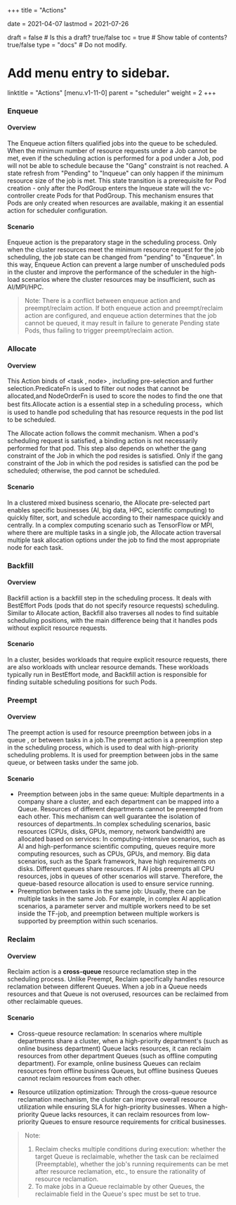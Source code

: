 +++
title =  "Actions"

date = 2021-04-07
lastmod = 2021-07-26

draft = false  # Is this a draft? true/false
toc = true  # Show table of contents? true/false
type = "docs"  # Do not modify.

# Add menu entry to sidebar.
linktitle = "Actions"
[menu.v1-11-0]
  parent = "scheduler"
  weight = 2
+++



### Enqueue

#### Overview

The Enqueue action filters qualified jobs into the queue to be scheduled. When the minimum number of resource requests under a Job cannot be met, even if the scheduling action is performed for a pod under a Job, pod will not be able to schedule because the "Gang" constraint is not reached. A state refresh from "Pending" to "Inqueue" can only happen if the minimum resource size of the job is met. This state transition is a prerequisite for Pod creation - only after the PodGroup enters the Inqueue state will the vc-controller create Pods for that PodGroup. This mechanism ensures that Pods are only created when resources are available, making it an essential action for scheduler configuration.

#### Scenario

Enqueue action is the preparatory stage in the scheduling process. Only when the cluster resources meet the minimum resource request for the job scheduling, the job state can be changed from "pending" to "Enqueue". In this way, Enqueue Action can prevent a large number of unscheduled pods in the cluster and improve the performance of the scheduler in the high-load scenarios where the cluster resources may be insufficient, such as AI/MPI/HPC.

> Note: There is a conflict between enqueue action and preempt/reclaim action. If both enqueue action and preempt/reclaim action are configured, and enqueue action determines that the job cannot be queued, it may result in failure to generate Pending state Pods, thus failing to trigger preempt/reclaim action.


### Allocate 

#### Overview

This Action binds of <task , node> , including pre-selection and further selection.PredicateFn is used to filter out nodes that cannot be allocated,and NodeOrderFn is used to score the nodes to find the one that best fits.Allocate action is a essential step in a scheduling process，which is used to handle pod scheduling that has resource requests in the pod list to be scheduled.

The Allocate action follows the commit mechanism. When a pod's scheduling request is satisfied, a binding action is not necessarily performed for that pod. This step also depends on whether the gang constraint of the Job in which the pod resides is satisfied. Only if the gang constraint of the Job in which the pod resides is satisfied can the pod be scheduled; otherwise, the pod cannot be scheduled.

#### Scenario

In a clustered mixed business scenario, the Allocate pre-selected part enables specific businesses (AI, big data, HPC, scientific computing) to quickly filter, sort, and schedule according to their namespace quickly and centrally. In a complex computing scenario such as TensorFlow or MPI, where there are multiple tasks in a single job, the Allocate action traversal multiple task allocation options under the job to find the most appropriate node for each task.

### Backfill

#### Overview

Backfill action is a backfill step in the scheduling process. It deals with BestEffort Pods (pods that do not specify resource requests) scheduling. Similar to Allocate action, Backfill also traverses all nodes to find suitable scheduling positions, with the main difference being that it handles pods without explicit resource requests.

#### Scenario

In a cluster, besides workloads that require explicit resource requests, there are also workloads with unclear resource demands. These workloads typically run in BestEffort mode, and Backfill action is responsible for finding suitable scheduling positions for such Pods.

### Preempt

#### Overview

The preempt action is used for resource preemption between jobs in a queue , or between tasks in a job.The preempt action is a preemption step in the scheduling process, which is used to deal with high-priority scheduling problems. It is used for preemption between jobs in the same queue, or between tasks under the same job.

#### Scenario

- Preemption between jobs in the same queue: Multiple departments in a company share a cluster, and each department can be mapped into a Queue. Resources of different departments cannot be preempted from each other. This mechanism can well guarantee the isolation of resources of departments..In complex scheduling scenarios, basic resources (CPUs, disks, GPUs, memory, network bandwidth) are allocated based on services: In computing-intensive scenarios, such as AI and high-performance scientific computing, queues require more computing resources, such as CPUs, GPUs, and memory. Big data scenarios, such as the Spark framework, have high requirements on disks. Different queues share resources. If AI jobs preempts all CPU resources, jobs in queues of other scenarios will starve. Therefore, the queue-based resource allocation is used to ensure service running.
- Preemption between tasks in the same job: Usually, there can be multiple tasks in the same Job. For example, in complex AI application scenarios, a parameter server and multiple workers need to be set inside the TF-job, and preemption between multiple workers is supported by preemption within such scenarios.

### Reclaim

#### Overview

Reclaim action is a **cross-queue** resource reclamation step in the scheduling process. Unlike Preempt, Reclaim specifically handles resource reclamation between different Queues. When a job in a Queue needs resources and that Queue is not overused, resources can be reclaimed from other reclaimable queues.

#### Scenario

- Cross-queue resource reclamation: In scenarios where multiple departments share a cluster, when a high-priority department's (such as online business department) Queue lacks resources, it can reclaim resources from other department Queues (such as offline computing department). For example, online business Queues can reclaim resources from offline business Queues, but offline business Queues cannot reclaim resources from each other.

- Resource utilization optimization: Through the cross-queue resource reclamation mechanism, the cluster can improve overall resource utilization while ensuring SLA for high-priority businesses. When a high-priority Queue lacks resources, it can reclaim resources from low-priority Queues to ensure resource requirements for critical businesses.

> Note:
> 
> 1. Reclaim checks multiple conditions during execution: whether the target Queue is reclaimable, whether the task can be reclaimed (Preemptable), whether the job's running requirements can be met after resource reclamation, etc., to ensure the rationality of resource reclamation.
> 2. To make jobs in a Queue reclaimable by other Queues, the reclaimable field in the Queue's spec must be set to true.